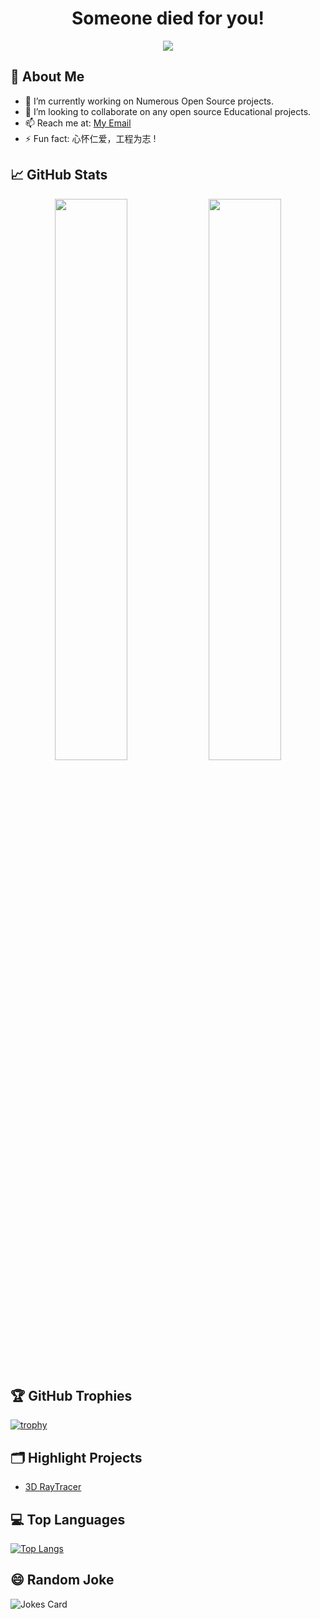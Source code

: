 <h1 align="center"> Someone died for you!  </h1>

<p align="center">
  <img src="https://readme-typing-svg.herokuapp.com?color=F77247&width=420&lines=Software+Developer+Involved+with+Everthing+Innovative;Music+Technology+Enthusiast;Always+Learning+New+Technologies;Believer+in+the+Power+of+Code"/>
</p>

## 🚀 About Me 
- 🔭 I’m currently working on Numerous Open Source projects. 
- 👯 I’m looking to collaborate on any open source Educational projects.
- 📫 Reach me at: [My Email](sergiusnyah@gmail.com)
- ⚡ Fun fact: 心怀仁爱，工程为志 ! 

## 📈 GitHub Stats

<p align="center">
  <img width="48%" src="https://github-readme-stats.vercel.app/api?username=Sergius-Nyah&show_icons=true&theme=tokyonight" />
  <img width="48%" src="https://github-readme-streak-stats.herokuapp.com/?user=Sergius-Nyah&theme=tokyonight" />
</p>

## 🏆 GitHub Trophies

[![trophy](https://github-profile-trophy.vercel.app/?username=Sergius-Nyah&theme=nord&column=7)](https://github.com/ryo-ma/github-profile-trophy)

## 🗂️ Highlight Projects
- [3D RayTracer](https://github.com/Sergius-Nyah/RayTracer.)

## 💻 Top Languages
[![Top Langs](https://github-readme-stats.vercel.app/api/top-langs/?username=Sergius-Nyah&layout=compact)](https://github.com/anuraghazra/github-readme-stats)

## 😄 Random Joke
![Jokes Card](https://readme-jokes.vercel.app/api?theme=tokyonight&hideBorder=true)




